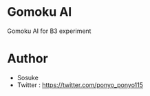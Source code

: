 
<!-- 
4_board_3_narabe
5_board_4_narabe
7_board_5_narabe
VS_DQN
の４つのディレクトリが存在します。それぞれについてディレクトリ内でできることを以下に述べます。

・4_board_3_narabeについて
題名通り、4路盤3目並べにてAIとの対戦、AI同士の対戦が可能です。
デフォルトではシェルコマンドで
python main.py
と打つことで、3目並べモンテカルロAIと対戦できます。対戦相手の変更にはmain.pyにて、test関数内のp1、p2を有効無効にすることで変更可能です。例えば対戦をモンテカルロvsAlphaRandomにしたい時は

p1=agents.PlayerHuman(PLAYER_X,"そーちゃん")を
コメントアウトし、p1=agents.PlayerAlphaRandom(PLAYER_X)のコメントアウトをとります。その後、同様にシェルコマンドで
python main.py
と打つことで、モンテカルロvsAlphaRandomの対戦が見られます。
また、Q学習との対戦の際には途中にコメントアウトされている
with open('saisyu_ql_3_100000.pickle', mode='rb') as f:
      p2 = pickle.load(f)
  p2.e = 0
を有効にすることで、学習済みQ学習をプレイヤー2（p2）に設定できます。

注意点として、このディレクトリではDQNは実装されていますが、８班で工夫して実装したのはVS_DQNディレクトリ内のDQNエージェントです。

・5_board_4_narabeについて
題名通り、5路盤4目並べにてAIとの対戦、AI同士の対戦が可能です。
動かし方は4_board_3_narabeと同じですので説明は省略します。

・7_board_5_narabeについて
題名通り、7路盤5目並べにてAIとの対戦、AI同士の対戦が可能です。
動かし方は4_board_3_narabeと同じですので説明は省略します。

・VS_DQNについて
このディレクトリ内では、3,4,5目並べでDQNとの対戦、DQNとランダムの対戦が可能です。デフォルトでは
python 7_5.py
と打つことで学習済みDQNと対戦可能です。
ランダムとDQNの対戦は7-5.py内で367行目の
action = random_player.act(b.board.copy())
を有効にし、366行目をコメントアウトします。その後331〜333行目から対戦させたいランダムプレイヤーを選び、同様に実行することで対戦が見られます。
3,4目並べを実行したい時は、5_4.pyや4_3.pyにて同様な操作をしてください。



-->

# Gomoku AI 
 
Gomoku AI for B3 experiment
 


# Author
 
* Sosuke
* Twitter : https://twitter.com/ponyo_ponyo115
